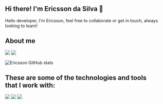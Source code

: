 ## Hi there! I'm Ericsson da Silva 👋

Hello developer, I'm Ericsson, feel free to collaborate or get in touch, always looking to learn!

## About me

[![](https://img.shields.io/badge/LinkedIn-0077B5?style=for-the-badge&logo=linkedin&logoColor=white)](https://www.linkedin.com/in/ericsson-da-silva-java-developer/)
[![](https://img.shields.io/badge/GitHub-100000?style=for-the-badge&logo=github&logoColor=white)](https://github.com/EricssonDaSilva-code)

![Ericsson GitHub stats](https://github-readme-stats.vercel.app/api?username=EricssonDaSilva-code&show_icons=true&theme=radical)

## These are some of the technologies and tools that I work with:

![](https://img.shields.io/badge/Python-3776AB?style=for-the-badge&logo=python&logoColor=white)
![](https://img.shields.io/badge/Java-ED8B00?style=for-the-badge&logo=java&logoColor=white)
![](https://img.shields.io/badge/PostgreSQL-316192?style=for-the-badge&logo=postgresql&logoColor=white)
